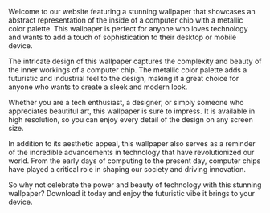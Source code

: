 <!--
Write me content for website with wallpaper "An abstract representation of the inside of a computer chip with a metallic color palette"
-->

<!--font:Poppins-->

Welcome to our website featuring a stunning wallpaper that showcases an abstract representation of the inside of a computer chip with a metallic color palette. This wallpaper is perfect for anyone who loves technology and wants to add a touch of sophistication to their desktop or mobile device.

The intricate design of this wallpaper captures the complexity and beauty of the inner workings of a computer chip. The metallic color palette adds a futuristic and industrial feel to the design, making it a great choice for anyone who wants to create a sleek and modern look.

Whether you are a tech enthusiast, a designer, or simply someone who appreciates beautiful art, this wallpaper is sure to impress. It is available in high resolution, so you can enjoy every detail of the design on any screen size.

In addition to its aesthetic appeal, this wallpaper also serves as a reminder of the incredible advancements in technology that have revolutionized our world. From the early days of computing to the present day, computer chips have played a critical role in shaping our society and driving innovation.

So why not celebrate the power and beauty of technology with this stunning wallpaper? Download it today and enjoy the futuristic vibe it brings to your device.
